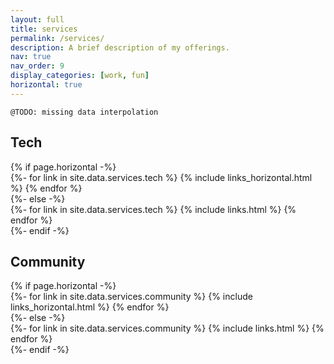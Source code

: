 ```yaml
---
layout: full
title: services
permalink: /services/
description: A brief description of my offerings.
nav: true
nav_order: 9
display_categories: [work, fun]
horizontal: true
---
```


```
@TODO: missing data interpolation
```
<!-- pages/links.md -->
<div class="projects">
  <!-- Display categorized links -->
  <h2 class="category">Tech</h2>
  <!-- Generate cards for each project -->
    {% if page.horizontal -%}
    <div class="container">
      <div class="row row-cols-1">
      {%- for link in site.data.services.tech %}
        {% include links_horizontal.html %}
      {% endfor %}
      </div>
    </div>
    {%- else -%}
    <div class="grid">
      {%- for link in site.data.services.tech %}
        {% include links.html %}
      {% endfor %}
    </div>
    {%- endif -%}


  <h2 class="category">Community</h2>
  <!-- Generate cards for each project -->
    {% if page.horizontal -%}
    <div class="container">
      <div class="row row-cols-1">
      {%- for link in site.data.services.community %}
        {% include links_horizontal.html %}
      {% endfor %}
      </div>
    </div>
    {%- else -%}
    <div class="grid">
      {%- for link in site.data.services.community %}
        {% include links.html %}
      {% endfor %}
    </div>
    {%- endif -%}
</div>
